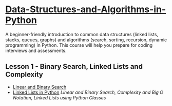 # [Data-Structures-and-Algorithms-in-Python](https://jovian.ai/learn/data-structures-and-algorithms-in-python)
A beginner-friendly introduction to common data structures (linked lists, stacks, queues, graphs) and algorithms (search, sorting, recursion, dynamic programming) in Python. This course will help you prepare for coding interviews and assessments.

## Lesson 1 - Binary Search, Linked Lists and Complexity
- [Linear and Binary Search](https://github.com/chienhsiang-hung/Data-Structures-and-Algorithms-in-Python/blob/main/1%20-%20Binary%20Search%2C%20Linked%20Lists%20and%20Complexity/python-binary-search.ipynb)
- [Linked Lists in Python](https://github.com/chienhsiang-hung/Data-Structures-and-Algorithms-in-Python/blob/main/1%20-%20Binary%20Search%2C%20Linked%20Lists%20and%20Complexity/python-classes-and-linked-lists.ipynb)
*Linear and Binary Search, Complexity and Big O Notation, Linked Lists using Python Classes*
